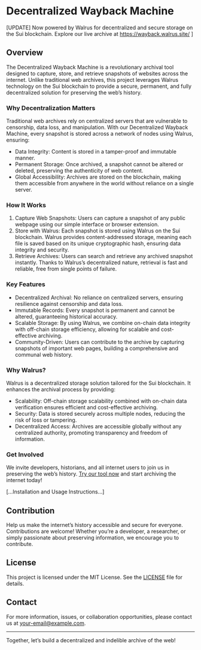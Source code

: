 # Decentralized Wayback Machine

[UPDATE] Now powered by Walrus for decentralized and secure storage on the Sui blockchain. Explore our live archive at https://wayback.walrus.site/
]
## Overview

The Decentralized Wayback Machine is a revolutionary archival tool designed to capture, store, and retrieve snapshots of websites across the internet. Unlike traditional web archives, this project leverages Walrus technology on the Sui blockchain to provide a secure, permanent, and fully decentralized solution for preserving the web’s history.

### Why Decentralization Matters

Traditional web archives rely on centralized servers that are vulnerable to censorship, data loss, and manipulation. With our Decentralized Wayback Machine, every snapshot is stored across a network of nodes using Walrus, ensuring:

- Data Integrity: Content is stored in a tamper-proof and immutable manner.
- Permanent Storage: Once archived, a snapshot cannot be altered or deleted, preserving the authenticity of web content.
- Global Accessibility: Archives are stored on the blockchain, making them accessible from anywhere in the world without reliance on a single server.

### How It Works

1. Capture Web Snapshots: Users can capture a snapshot of any public webpage using our simple interface or browser extension.
2. Store with Walrus: Each snapshot is stored using Walrus on the Sui blockchain. Walrus provides content-addressed storage, meaning each file is saved based on its unique cryptographic hash, ensuring data integrity and security.
3. Retrieve Archives: Users can search and retrieve any archived snapshot instantly. Thanks to Walrus’s decentralized nature, retrieval is fast and reliable, free from single points of failure.

### Key Features

- Decentralized Archival: No reliance on centralized servers, ensuring resilience against censorship and data loss.
- Immutable Records: Every snapshot is permanent and cannot be altered, guaranteeing historical accuracy.
- Scalable Storage: By using Walrus, we combine on-chain data integrity with off-chain storage efficiency, allowing for scalable and cost-effective archiving.
- Community-Driven: Users can contribute to the archive by capturing snapshots of important web pages, building a comprehensive and communal web history.

### Why Walrus?

Walrus is a decentralized storage solution tailored for the Sui blockchain. It enhances the archival process by providing:

- Scalability: Off-chain storage scalability combined with on-chain data verification ensures efficient and cost-effective archiving.
- Security: Data is stored securely across multiple nodes, reducing the risk of loss or tampering.
- Decentralized Access: Archives are accessible globally without any centralized authority, promoting transparency and freedom of information.

### Get Involved

We invite developers, historians, and all internet users to join us in preserving the web’s history. [Try our tool now](https://decentralizedwayback.walrus.site) and start archiving the internet today!

[...Installation and Usage Instructions...]

## Contribution

Help us make the internet’s history accessible and secure for everyone. Contributions are welcome! Whether you’re a developer, a researcher, or simply passionate about preserving information, we encourage you to contribute.

## License

This project is licensed under the MIT License. See the [LICENSE](LICENSE) file for details.

## Contact

For more information, issues, or collaboration opportunities, please contact us at [your-email@example.com](mailto:your-email@example.com).

---

Together, let’s build a decentralized and indelible archive of the web!
